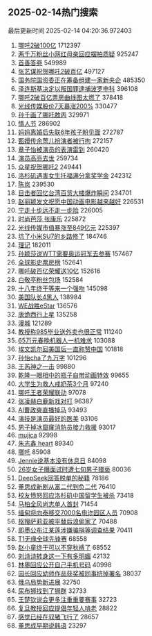 ## 2025-02-14热门搜索 
最后更新时间 2025-02-14 04:20:36.972403 
1. [哪吒2破100亿](https://s.weibo.com/weibo?q=%23%E5%93%AA%E5%90%922%E7%A0%B4100%E4%BA%BF%23&t=31&band_rank=1&Refer=top) 1712397
1. [两千万粉丝小网红母亲回应摆拍质疑](https://s.weibo.com/weibo?q=%23%E4%B8%A4%E5%8D%83%E4%B8%87%E7%B2%89%E4%B8%9D%E5%B0%8F%E7%BD%91%E7%BA%A2%E6%AF%8D%E4%BA%B2%E5%9B%9E%E5%BA%94%E6%91%86%E6%8B%8D%E8%B4%A8%E7%96%91%23&t=31&band_rank=2&Refer=top) 925247
1. [首善答卷](https://s.weibo.com/weibo?q=%23%E9%A6%96%E5%96%84%E7%AD%94%E5%8D%B7%23&t=31&band_rank=3&Refer=top) 549989
1. [张艺谋祝贺哪吒2破百亿](https://s.weibo.com/weibo?q=%23%E5%BC%A0%E8%89%BA%E8%B0%8B%E7%A5%9D%E8%B4%BA%E5%93%AA%E5%90%922%E7%A0%B4%E7%99%BE%E4%BA%BF%23&t=31&band_rank=4&Refer=top) 497127
1. [国务院国资委正在筹备组建一家新央企](https://s.weibo.com/weibo?q=%23%E5%9B%BD%E5%8A%A1%E9%99%A2%E5%9B%BD%E8%B5%84%E5%A7%94%E6%AD%A3%E5%9C%A8%E7%AD%B9%E5%A4%87%E7%BB%84%E5%BB%BA%E4%B8%80%E5%AE%B6%E6%96%B0%E5%A4%AE%E4%BC%81%23&t=31&band_rank=5&Refer=top) 485350
1. [泽连斯基决定以叛国罪逮捕波罗申科](https://s.weibo.com/weibo?q=%23%E6%B3%BD%E8%BF%9E%E6%96%AF%E5%9F%BA%E5%86%B3%E5%AE%9A%E4%BB%A5%E5%8F%9B%E5%9B%BD%E7%BD%AA%E9%80%AE%E6%8D%95%E6%B3%A2%E7%BD%97%E7%94%B3%E7%A7%91%23&t=31&band_rank=6&Refer=top) 396108
1. [哪吒2破百亿票房曲线图太燃了](https://s.weibo.com/weibo?q=%23%E5%93%AA%E5%90%922%E7%A0%B4%E7%99%BE%E4%BA%BF%E7%A5%A8%E6%88%BF%E6%9B%B2%E7%BA%BF%E5%9B%BE%E5%A4%AA%E7%87%83%E4%BA%86%23&t=31&band_rank=7&Refer=top) 378418
1. [光线传媒股价7天暴涨200%](https://s.weibo.com/weibo?q=%23%E5%85%89%E7%BA%BF%E4%BC%A0%E5%AA%92%E8%82%A1%E4%BB%B77%E5%A4%A9%E6%9A%B4%E6%B6%A8200%25%23&t=31&band_rank=8&Refer=top) 330477
1. [孙千画了哪吒敖丙](https://s.weibo.com/weibo?q=%E5%AD%99%E5%8D%83%E7%94%BB%E4%BA%86%E5%93%AA%E5%90%92%E6%95%96%E4%B8%99&t=31&band_rank=9&Refer=top) 329971
1. [情人节](https://s.weibo.com/weibo?q=%23%E6%83%85%E4%BA%BA%E8%8A%82%23&t=31&band_rank=5&Refer=top) 286902
1. [妈妈离婚后失联6年孩子盼见面](https://s.weibo.com/weibo?q=%23%E5%A6%88%E5%A6%88%E7%A6%BB%E5%A9%9A%E5%90%8E%E5%A4%B1%E8%81%946%E5%B9%B4%E5%AD%A9%E5%AD%90%E7%9B%BC%E8%A7%81%E9%9D%A2%23&t=31&band_rank=10&Refer=top) 272787
1. [甄嬛传余莺儿扮演者被行拘](https://s.weibo.com/weibo?q=%23%E7%94%84%E5%AC%9B%E4%BC%A0%E4%BD%99%E8%8E%BA%E5%84%BF%E6%89%AE%E6%BC%94%E8%80%85%E8%A2%AB%E8%A1%8C%E6%8B%98%23&t=31&band_rank=11&Refer=top) 272157
1. [章子怡被演员的表演雷到](https://s.weibo.com/weibo?q=%E7%AB%A0%E5%AD%90%E6%80%A1%E8%A2%AB%E6%BC%94%E5%91%98%E7%9A%84%E8%A1%A8%E6%BC%94%E9%9B%B7%E5%88%B0&t=31&band_rank=12&Refer=top) 260420
1. [演员高亮去世](https://s.weibo.com/weibo?q=%23%E6%BC%94%E5%91%98%E9%AB%98%E4%BA%AE%E5%8E%BB%E4%B8%96%23&t=31&band_rank=13&Refer=top) 259734
1. [众星祝贺哪吒2](https://s.weibo.com/weibo?q=%23%E4%BC%97%E6%98%9F%E7%A5%9D%E8%B4%BA%E5%93%AA%E5%90%922%23&t=31&band_rank=14&Refer=top) 249441
1. [洛杉矶遇害女生托福满分拿奖学金](https://s.weibo.com/weibo?q=%23%E6%B4%9B%E6%9D%89%E7%9F%B6%E9%81%87%E5%AE%B3%E5%A5%B3%E7%94%9F%E6%89%98%E7%A6%8F%E6%BB%A1%E5%88%86%E6%8B%BF%E5%A5%96%E5%AD%A6%E9%87%91%23&t=31&band_rank=15&Refer=top) 242312
1. [陈岚](https://s.weibo.com/weibo?q=%E9%99%88%E5%B2%9A&t=31&band_rank=16&Refer=top) 239530
1. [目击者回忆台湾百货大楼爆炸瞬间](https://s.weibo.com/weibo?q=%23%E7%9B%AE%E5%87%BB%E8%80%85%E5%9B%9E%E5%BF%86%E5%8F%B0%E6%B9%BE%E7%99%BE%E8%B4%A7%E5%A4%A7%E6%A5%BC%E7%88%86%E7%82%B8%E7%9E%AC%E9%97%B4%23&t=31&band_rank=17&Refer=top) 234701
1. [赵丽颖发文祝愿中国动画电影越来越好](https://s.weibo.com/weibo?q=%23%E8%B5%B5%E4%B8%BD%E9%A2%96%E5%8F%91%E6%96%87%E7%A5%9D%E6%84%BF%E4%B8%AD%E5%9B%BD%E5%8A%A8%E7%94%BB%E7%94%B5%E5%BD%B1%E8%B6%8A%E6%9D%A5%E8%B6%8A%E5%A5%BD%23&t=31&band_rank=7&Refer=top) 226531
1. [宁走十步远不走一步险](https://s.weibo.com/weibo?q=%23%E5%AE%81%E8%B5%B0%E5%8D%81%E6%AD%A5%E8%BF%9C%E4%B8%8D%E8%B5%B0%E4%B8%80%E6%AD%A5%E9%99%A9%23&t=31&band_rank=10&Refer=top) 226005
1. [时尚芭莎 张康乐](https://s.weibo.com/weibo?q=%E6%97%B6%E5%B0%9A%E8%8A%AD%E8%8E%8E%20%E5%BC%A0%E5%BA%B7%E4%B9%90&t=31&band_rank=43&Refer=top) 225872
1. [光线传媒市值暴涨至849亿元](https://s.weibo.com/weibo?q=%23%E5%85%89%E7%BA%BF%E4%BC%A0%E5%AA%92%E5%B8%82%E5%80%BC%E6%9A%B4%E6%B6%A8%E8%87%B3849%E4%BA%BF%E5%85%83%23&t=31&band_rank=31&Refer=top) 225397
1. [坑了小米SU7的乡路修了](https://s.weibo.com/weibo?q=%23%E5%9D%91%E4%BA%86%E5%B0%8F%E7%B1%B3SU7%E7%9A%84%E4%B9%A1%E8%B7%AF%E4%BF%AE%E4%BA%86%23&t=31&band_rank=20&Refer=top) 184746
1. [理记](https://s.weibo.com/weibo?q=%E7%90%86%E8%AE%B0&t=31&band_rank=18&Refer=top) 182011
1. [孙颖莎说WTT需要奥运冠军去参赛](https://s.weibo.com/weibo?q=%23%E5%AD%99%E9%A2%96%E8%8E%8E%E8%AF%B4WTT%E9%9C%80%E8%A6%81%E5%A5%A5%E8%BF%90%E5%86%A0%E5%86%9B%E5%8E%BB%E5%8F%82%E8%B5%9B%23&t=31&band_rank=19&Refer=top) 157467
1. [全球影史票房榜](https://s.weibo.com/weibo?q=%E5%85%A8%E7%90%83%E5%BD%B1%E5%8F%B2%E7%A5%A8%E6%88%BF%E6%A6%9C&t=31&band_rank=21&Refer=top) 152641
1. [哪吒破百亿荣耀送10亿](https://s.weibo.com/weibo?q=%23%E5%93%AA%E5%90%92%E7%A0%B4%E7%99%BE%E4%BA%BF%E8%8D%A3%E8%80%80%E9%80%8110%E4%BA%BF%23&t=31&band_rank=22&Refer=top) 152616
1. [白敬亭粉丝包场](https://s.weibo.com/weibo?q=%23%E7%99%BD%E6%95%AC%E4%BA%AD%E7%B2%89%E4%B8%9D%E5%8C%85%E5%9C%BA%23&t=31&band_rank=23&Refer=top) 152584
1. [十八年终于等来一个强吻](https://s.weibo.com/weibo?q=%E5%8D%81%E5%85%AB%E5%B9%B4%E7%BB%88%E4%BA%8E%E7%AD%89%E6%9D%A5%E4%B8%80%E4%B8%AA%E5%BC%BA%E5%90%BB&t=31&band_rank=22&Refer=top) 145098
1. [美国队长4黑人](https://s.weibo.com/weibo?q=%E7%BE%8E%E5%9B%BD%E9%98%9F%E9%95%BF4%E9%BB%91%E4%BA%BA&t=31&band_rank=24&Refer=top) 138984
1. [WE战胜eStar](https://s.weibo.com/weibo?q=%23WE%E6%88%98%E8%83%9CeStar%23&t=31&band_rank=25&Refer=top) 136576
1. [唐诡西行上星](https://s.weibo.com/weibo?q=%23%E5%94%90%E8%AF%A1%E8%A5%BF%E8%A1%8C%E4%B8%8A%E6%98%9F%23&t=31&band_rank=26&Refer=top) 135258
1. [漫城](https://s.weibo.com/weibo?q=%E6%BC%AB%E5%9F%8E&t=31&band_rank=27&Refer=top) 121289
1. [教授称985毕业送外卖也很正常](https://s.weibo.com/weibo?q=%23%E6%95%99%E6%8E%88%E7%A7%B0985%E6%AF%95%E4%B8%9A%E9%80%81%E5%A4%96%E5%8D%96%E4%B9%9F%E5%BE%88%E6%AD%A3%E5%B8%B8%23&t=31&band_rank=28&Refer=top) 111240
1. [65万元春晚机器人一机难求](https://s.weibo.com/weibo?q=%2365%E4%B8%87%E5%85%83%E6%98%A5%E6%99%9A%E6%9C%BA%E5%99%A8%E4%BA%BA%E4%B8%80%E6%9C%BA%E9%9A%BE%E6%B1%82%23&t=31&band_rank=10&Refer=top) 103088
1. [埃文凯尔回美国后一直称赞中国](https://s.weibo.com/weibo?q=%23%E5%9F%83%E6%96%87%E5%87%AF%E5%B0%94%E5%9B%9E%E7%BE%8E%E5%9B%BD%E5%90%8E%E4%B8%80%E7%9B%B4%E7%A7%B0%E8%B5%9E%E4%B8%AD%E5%9B%BD%23&t=31&band_rank=29&Refer=top) 101818
1. [孙怡cha了九万字](https://s.weibo.com/weibo?q=%E5%AD%99%E6%80%A1cha%E4%BA%86%E4%B9%9D%E4%B8%87%E5%AD%97&t=31&band_rank=28&Refer=top) 101296
1. [王芮神之一击](https://s.weibo.com/weibo?q=%23%E7%8E%8B%E8%8A%AE%E7%A5%9E%E4%B9%8B%E4%B8%80%E5%87%BB%23&t=31&band_rank=25&Refer=top) 99880
1. [乾隆一眼相中的瓶子自带动画特效](https://s.weibo.com/weibo?q=%23%E4%B9%BE%E9%9A%86%E4%B8%80%E7%9C%BC%E7%9B%B8%E4%B8%AD%E7%9A%84%E7%93%B6%E5%AD%90%E8%87%AA%E5%B8%A6%E5%8A%A8%E7%94%BB%E7%89%B9%E6%95%88%23&t=31&band_rank=40&Refer=top) 99655
1. [大学生为救人戒奶茶3个月](https://s.weibo.com/weibo?q=%23%E5%A4%A7%E5%AD%A6%E7%94%9F%E4%B8%BA%E6%95%91%E4%BA%BA%E6%88%92%E5%A5%B6%E8%8C%B63%E4%B8%AA%E6%9C%88%23&t=31&band_rank=30&Refer=top) 97240
1. [哪吒王者荣耀联动](https://s.weibo.com/weibo?q=%23%E5%93%AA%E5%90%92%E7%8E%8B%E8%80%85%E8%8D%A3%E8%80%80%E8%81%94%E5%8A%A8%23&t=31&band_rank=6&Refer=top) 97078
1. [张凌赫白鹿新戏对打](https://s.weibo.com/weibo?q=%23%E5%BC%A0%E5%87%8C%E8%B5%AB%E7%99%BD%E9%B9%BF%E6%96%B0%E6%88%8F%E5%AF%B9%E6%89%93%23&t=31&band_rank=32&Refer=top) 96387
1. [AI曹政奭直播掉马](https://s.weibo.com/weibo?q=%23AI%E6%9B%B9%E6%94%BF%E5%A5%AD%E7%9B%B4%E6%92%AD%E6%8E%89%E9%A9%AC%23&t=31&band_rank=33&Refer=top) 93493
1. [演技是演员最好的医美](https://s.weibo.com/weibo?q=%E6%BC%94%E6%8A%80%E6%98%AF%E6%BC%94%E5%91%98%E6%9C%80%E5%A5%BD%E7%9A%84%E5%8C%BB%E7%BE%8E&t=31&band_rank=34&Refer=top) 93106
1. [男子掉冰窟窿消防员接力救援](https://s.weibo.com/weibo?q=%23%E7%94%B7%E5%AD%90%E6%8E%89%E5%86%B0%E7%AA%9F%E7%AA%BF%E6%B6%88%E9%98%B2%E5%91%98%E6%8E%A5%E5%8A%9B%E6%95%91%E6%8F%B4%23&t=31&band_rank=35&Refer=top) 93017
1. [mujica](https://s.weibo.com/weibo?q=mujica&t=31&band_rank=36&Refer=top) 92998
1. [朱志鑫 heart](https://s.weibo.com/weibo?q=%E6%9C%B1%E5%BF%97%E9%91%AB%20heart&t=31&band_rank=37&Refer=top) 89340
1. [哪吒](https://s.weibo.com/weibo?q=%E5%93%AA%E5%90%92&t=31&band_rank=38&Refer=top) 85908
1. [Jennie说基本没有休息日](https://s.weibo.com/weibo?q=%23Jennie%E8%AF%B4%E5%9F%BA%E6%9C%AC%E6%B2%A1%E6%9C%89%E4%BC%91%E6%81%AF%E6%97%A5%23&t=31&band_rank=39&Refer=top) 84098
1. [26岁女子曝面试时遭七旬男子猥亵](https://s.weibo.com/weibo?q=%2326%E5%B2%81%E5%A5%B3%E5%AD%90%E6%9B%9D%E9%9D%A2%E8%AF%95%E6%97%B6%E9%81%AD%E4%B8%83%E6%97%AC%E7%94%B7%E5%AD%90%E7%8C%A5%E4%BA%B5%23&t=31&band_rank=41&Refer=top) 80036
1. [DeepSeek回答脱单的秘籍](https://s.weibo.com/weibo?q=%23DeepSeek%E5%9B%9E%E7%AD%94%E8%84%B1%E5%8D%95%E7%9A%84%E7%A7%98%E7%B1%8D%23&t=31&band_rank=34&Refer=top) 78186
1. [董思成新剧从富二代到负二代](https://s.weibo.com/weibo?q=%E8%91%A3%E6%80%9D%E6%88%90%E6%96%B0%E5%89%A7%E4%BB%8E%E5%AF%8C%E4%BA%8C%E4%BB%A3%E5%88%B0%E8%B4%9F%E4%BA%8C%E4%BB%A3&t=31&band_rank=42&Refer=top) 76410
1. [校友愤怒回应洛杉矶中国留学生被杀](https://s.weibo.com/weibo?q=%23%E6%A0%A1%E5%8F%8B%E6%84%A4%E6%80%92%E5%9B%9E%E5%BA%94%E6%B4%9B%E6%9D%89%E7%9F%B6%E4%B8%AD%E5%9B%BD%E7%95%99%E5%AD%A6%E7%94%9F%E8%A2%AB%E6%9D%80%23&t=31&band_rank=44&Refer=top) 73418
1. [马柏全风尚志单人首封](https://s.weibo.com/weibo?q=%23%E9%A9%AC%E6%9F%8F%E5%85%A8%E9%A3%8E%E5%B0%9A%E5%BF%97%E5%8D%95%E4%BA%BA%E9%A6%96%E5%B0%81%23&t=31&band_rank=45&Refer=top) 71454
1. [缅甸将向泰移交7000名电诈园区人员](https://s.weibo.com/weibo?q=%23%E7%BC%85%E7%94%B8%E5%B0%86%E5%90%91%E6%B3%B0%E7%A7%BB%E4%BA%A47000%E5%90%8D%E7%94%B5%E8%AF%88%E5%9B%AD%E5%8C%BA%E4%BA%BA%E5%91%98%23&t=31&band_rank=46&Refer=top) 70908
1. [抠搜萨莉亚被平替后浪偷家了](https://s.weibo.com/weibo?q=%23%E6%8A%A0%E6%90%9C%E8%90%A8%E8%8E%89%E4%BA%9A%E8%A2%AB%E5%B9%B3%E6%9B%BF%E5%90%8E%E6%B5%AA%E5%81%B7%E5%AE%B6%E4%BA%86%23&t=31&band_rank=47&Refer=top) 70488
1. [即墨公布江某莲涉嫌骗捐等调查结果](https://s.weibo.com/weibo?q=%23%E5%8D%B3%E5%A2%A8%E5%85%AC%E5%B8%83%E6%B1%9F%E6%9F%90%E8%8E%B2%E6%B6%89%E5%AB%8C%E9%AA%97%E6%8D%90%E7%AD%89%E8%B0%83%E6%9F%A5%E7%BB%93%E6%9E%9C%23&t=31&band_rank=48&Refer=top) 70411
1. [T1无缘全球先锋赛](https://s.weibo.com/weibo?q=%23T1%E6%97%A0%E7%BC%98%E5%85%A8%E7%90%83%E5%85%88%E9%94%8B%E8%B5%9B%23&t=31&band_rank=49&Refer=top) 68558
1. [赵小童终于可以不穿秋裤了](https://s.weibo.com/weibo?q=%23%E8%B5%B5%E5%B0%8F%E7%AB%A5%E7%BB%88%E4%BA%8E%E5%8F%AF%E4%BB%A5%E4%B8%8D%E7%A9%BF%E7%A7%8B%E8%A3%A4%E4%BA%86%23&t=31&band_rank=50&Refer=top) 68552
1. [刘诗诗转身这一下有多明媚](https://s.weibo.com/weibo?q=%23%E5%88%98%E8%AF%97%E8%AF%97%E8%BD%AC%E8%BA%AB%E8%BF%99%E4%B8%80%E4%B8%8B%E6%9C%89%E5%A4%9A%E6%98%8E%E5%AA%9A%23&t=31&band_rank=26&Refer=top) 42132
1. [林墨回应公开自己手机号码](https://s.weibo.com/weibo?q=%23%E6%9E%97%E5%A2%A8%E5%9B%9E%E5%BA%94%E5%85%AC%E5%BC%80%E8%87%AA%E5%B7%B1%E6%89%8B%E6%9C%BA%E5%8F%B7%E7%A0%81%23&t=31&band_rank=27&Refer=top) 40998
1. [园长回应幼师作品获奖被同事挤掉署名](https://s.weibo.com/weibo?q=%23%E5%9B%AD%E9%95%BF%E5%9B%9E%E5%BA%94%E5%B9%BC%E5%B8%88%E4%BD%9C%E5%93%81%E8%8E%B7%E5%A5%96%E8%A2%AB%E5%90%8C%E4%BA%8B%E6%8C%A4%E6%8E%89%E7%BD%B2%E5%90%8D%23&t=31&band_rank=30&Refer=top) 38037
1. [俄乌局势新进展](https://s.weibo.com/weibo?q=%23%E4%BF%84%E4%B9%8C%E5%B1%80%E5%8A%BF%E6%96%B0%E8%BF%9B%E5%B1%95%23&t=31&band_rank=38&Refer=top) 32750
1. [尿布狮找到了狮群](https://s.weibo.com/weibo?q=%23%E5%B0%BF%E5%B8%83%E7%8B%AE%E6%89%BE%E5%88%B0%E4%BA%86%E7%8B%AE%E7%BE%A4%23&t=31&band_rank=39&Refer=top) 32733
1. [王楚钦说会更多注重重要赛事](https://s.weibo.com/weibo?q=%23%E7%8E%8B%E6%A5%9A%E9%92%A6%E8%AF%B4%E4%BC%9A%E6%9B%B4%E5%A4%9A%E6%B3%A8%E9%87%8D%E9%87%8D%E8%A6%81%E8%B5%9B%E4%BA%8B%23&t=31&band_rank=41&Refer=top) 32723
1. [复旦教授回应提倡年轻人啃老](https://s.weibo.com/weibo?q=%23%E5%A4%8D%E6%97%A6%E6%95%99%E6%8E%88%E5%9B%9E%E5%BA%94%E6%8F%90%E5%80%A1%E5%B9%B4%E8%BD%BB%E4%BA%BA%E5%95%83%E8%80%81%23&t=31&band_rank=32&Refer=top) 28822
1. [感觉已经在驭猪飞行了](https://s.weibo.com/weibo?q=%23%E6%84%9F%E8%A7%89%E5%B7%B2%E7%BB%8F%E5%9C%A8%E9%A9%AD%E7%8C%AA%E9%A3%9E%E8%A1%8C%E4%BA%86%23&t=31&band_rank=49&Refer=top) 28657
1. [董思成早期说韩语](https://s.weibo.com/weibo?q=%23%E8%91%A3%E6%80%9D%E6%88%90%E6%97%A9%E6%9C%9F%E8%AF%B4%E9%9F%A9%E8%AF%AD%23&t=31&band_rank=35&Refer=top) 23297
